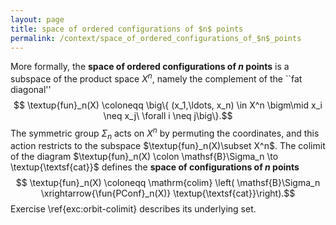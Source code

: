 ```yaml
---
layout: page
title: space of ordered configurations of $n$ points
permalink: /context/space_of_ordered_configurations_of_$n$_points
---
```

More formally, the **space of ordered configurations of $n$ points** is a subspace of the product space $X^n$, namely the complement of the ``fat diagonal''
$$ \textup{fun}_n(X) \coloneqq \big\{ (x_1,\ldots, x_n) \in X^n \bigm\mid x_i \neq x_j\ \forall i \neq j\big\}.$$
The symmetric group $\Sigma_n$ acts on $X^n$ by permuting the coordinates, and this action restricts to the subspace $\textup{fun}_n(X)\subset X^n$. The colimit of the diagram $\textup{fun}_n(X) \colon \mathsf{B}\Sigma_n \to \textup{\textsf{cat}}$ defines the **space of configurations of $n$ points**
$$ \textup{fun}_n(X) \coloneqq \mathrm{colim} \left( \mathsf{B}\Sigma_n \xrightarrow{\fun{PConf}_n(X)} \textup{\textsf{cat}}\right).$$ Exercise \ref{exc:orbit-colimit} describes its underlying set.
